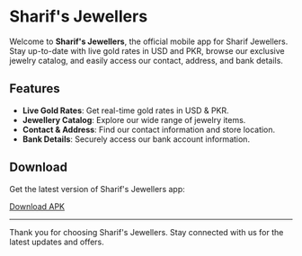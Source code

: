 # Sharif's Jewellers

Welcome to **Sharif's Jewellers**, the official mobile app for Sharif Jewellers. Stay up-to-date with live gold rates in USD and PKR, browse our exclusive jewelry catalog, and easily access our contact, address, and bank details.

## Features

- **Live Gold Rates**: Get real-time gold rates in USD & PKR.
- **Jewellery Catalog**: Explore our wide range of jewelry items.
- **Contact & Address**: Find our contact information and store location.
- **Bank Details**: Securely access our bank account information.

## Download

Get the latest version of Sharif's Jewellers app:

[Download APK]("https://drive.google.com/file/d/1RrXHbcuHPySPZbGWJeJnTA1S3CvtvP2a/view?usp=drive_link")

---

Thank you for choosing Sharif's Jewellers. Stay connected with us for the latest updates and offers.
